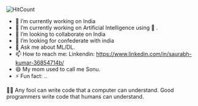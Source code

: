 
![HitCount](http://hits.dwyl.com/saurabhkumarsaurabhkumar/saurabhkumarsaurabhkumar.svg)

- 🔭 I’m currently working on India
- 🌱 I’m currently working on Artificial Intelligence using 🐍 .
- 👯 I’m looking to collaborate on India
- 🤔 I’m looking for confederate with india 
- 💬 Ask me about ML/DL.
- 📫 How to reach me: Linkendin: https://www.linkedin.com/in/saurabh-kumar-36854714b/ 
- 😄 My mom used to call me Sonu.
- ⚡ Fun fact: ..



👨‍💻 Any fool can write code that a computer can understand. Good programmers write code that humans can understand.

<!-- <img src="https://github-readme-stats.vercel.app/api?username=saurabhkumarsaurabhkumar&&show_icons=true&title_color=ffffff&icon_color=bb2acf&text_color=daf7dc&bg_color=151515"> -->

